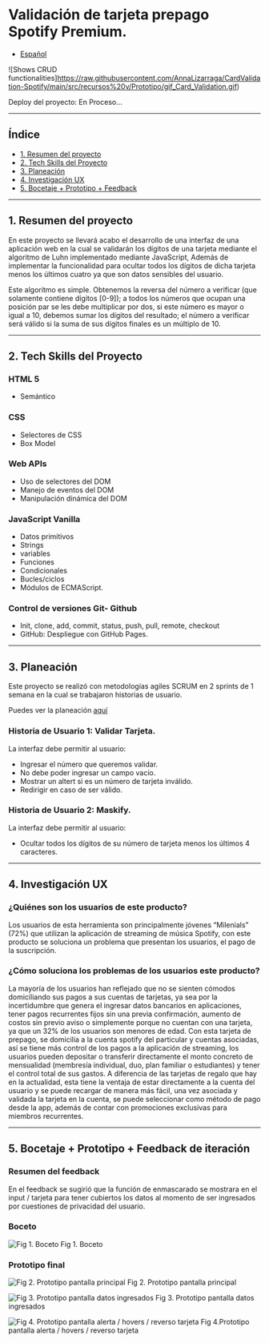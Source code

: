 # Validación de tarjeta prepago Spotify Premium.

- [Español](##-Índice)
<!-- - [English](##-Índice) -->


![Shows CRUD functionalities]https://raw.githubusercontent.com/AnnaLizarraga/CardValidation-Spotify/main/src/recursos%20v/Prototipo/gif_Card_Validation.gif)

Deploy del proyecto:
En Proceso…

***
## Índice

- [1. Resumen del proyecto](#1-resumen-del-proyecto)
- [2. Tech Skills del Proyecto](#2-Tech-Skills-del-Proyecto)
- [3. Planeación](#3-Planeación)
- [4. Investigación UX](#4-Investigación-UX)
- [5. Bocetaje + Prototipo + Feedback ](#5-Bocetaje-+-Prototipo-+-Feedback-de-iteración)

***
## 1. Resumen del proyecto

En este proyecto se llevará acabo el desarrollo de una interfaz de una aplicación web en la cual se validarán los dígitos de una tarjeta mediante el algoritmo de Luhn implementado mediante JavaScript, Además de implementar la funcionalidad para ocultar todos los dígitos de dicha tarjeta menos los últimos cuatro ya que son datos sensibles del usuario.

Este algoritmo es simple. Obtenemos la reversa del número a verificar (que solamente contiene dígitos [0-9]); a todos los números que ocupan una posición par se les debe multiplicar por dos, si este número es mayor o igual a 10, debemos sumar los dígitos del resultado; el número a verificar será válido si la suma de sus dígitos finales es un múltiplo de 10.

***
## 2. Tech Skills del Proyecto

### HTML 5 
- Semántico

### CSS 
- Selectores de CSS
- Box Model

### Web APIs
- Uso de selectores del DOM
- Manejo de eventos del DOM
- Manipulación dinámica del DOM

### JavaScript Vanilla
- Datos primitivos
- Strings
- variables
- Funciones
- Condicionales
- Bucles/ciclos
- Módulos de ECMAScript.

### Control de versiones Git- Github
- Init, clone, add, commit, status, push, pull, remote, checkout
- GitHub: Despliegue con GitHub Pages.

***
## 3. Planeación
Este proyecto se realizó con metodologías agiles SCRUM en 2 sprints de 1 semana en la cual se trabajaron historias de usuario.

Puedes ver la planeación [aquí](https://github.com/AnnaLizarraga/CardValidation-Spotify/projects/1?fullscreen=true)

### Historia de Usuario 1: Validar Tarjeta.

La interfaz debe permitir al usuario:

-	Ingresar el número que queremos validar.
-	No debe poder ingresar un campo vacío.
-	Mostrar un altert si es un número de tarjeta inválido.
-	Redirigir en caso de ser válido.

### Historia de Usuario 2: Maskify.

La interfaz debe permitir al usuario:

-	Ocultar todos los dígitos de su número de tarjeta menos los últimos 4 caracteres.

***
## 4. Investigación UX

### ¿Quiénes son los usuarios de este producto?

Los usuarios de esta herramienta son principalmente jóvenes “Milenials” (72%) que utilizan la aplicación de streaming de música Spotify, con este producto se soluciona un problema que presentan los usuarios, el pago de la suscripción.

### ¿Cómo soluciona los problemas de los usuarios este producto?

La mayoría de los usuarios han reflejado que no se sienten cómodos domiciliando sus pagos a sus cuentas de tarjetas, ya sea por la incertidumbre que genera el ingresar datos bancarios en aplicaciones, tener pagos recurrentes fijos sin una previa confirmación, aumento de costos sin previo aviso o simplemente porque no cuentan con una tarjeta, ya que un 32% de los usuarios son menores de edad. Con esta tarjeta de prepago, se domicilia a la cuenta spotify del particular y cuentas asociadas, así se tiene más control de los pagos a la aplicación de streaming, los usuarios pueden depositar o transferir directamente el monto concreto de mensualidad (membresía individual, duo, plan familiar o estudiantes) y tener el control total de sus gastos. A diferencia de las tarjetas de regalo que hay en la actualidad, esta tiene la ventaja de estar directamente a la cuenta del usuario y se puede recargar de manera más fácil, una vez asociada y validada la tarjeta en la cuenta, se puede seleccionar como método de pago desde la app, además de contar con promociones exclusivas para miembros recurrentes.

***
## 5. Bocetaje + Prototipo + Feedback de iteración

### Resumen del feedback

En el feedback se sugirió que la función de enmascarado se mostrara en el input / tarjeta para tener cubiertos los datos al momento de ser ingresados por cuestiones de privacidad del usuario.

### Boceto

![Fig 1. Boceto](https://raw.githubusercontent.com/AnnaLizarraga/CardValidation-Spotify/main/src/recursos%20v/Prototipo/Boceto%20card%20validation.JPG)
Fig 1. Boceto

### Prototipo final

![Fig 2. Prototipo pantalla principal](https://raw.githubusercontent.com/AnnaLizarraga/CardValidation-Spotify/main/src/recursos%20v/Prototipo/Principal_Empty.jpg)
Fig 2. Prototipo pantalla principal

![Fig 3. Prototipo pantalla datos ingresados](https://raw.githubusercontent.com/AnnaLizarraga/CardValidation-Spotify/main/src/recursos%20v/Prototipo/Principal_Data.jpg)
Fig 3. Prototipo pantalla datos ingresados

![Fig 4. Prototipo pantalla alerta / hovers / reverso tarjeta](https://github.com/AnnaLizarraga/CardValidation-Spotify/blob/main/src/recursos%20v/Prototipo/Principal_Alerts.jpg)
Fig 4.Prototipo pantalla alerta / hovers / reverso tarjeta